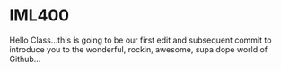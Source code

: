 # IML400

Hello Class...this is going to be our first edit and subsequent commit to introduce you to the wonderful, rockin, awesome, supa dope world of Github...
